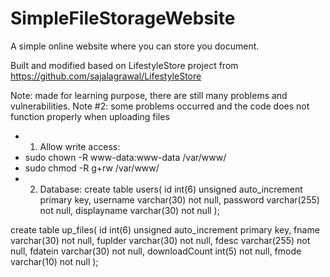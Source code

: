 # SimpleFileStorageWebsite
A simple online website where you can store you document.

Built and modified based on LifestyleStore project from https://github.com/sajalagrawal/LifestyleStore

Note: made for learning purpose, there are still many problems and vulnerabilities.
Note #2: some problems occurred and the code does not function properly when uploading files

- 1. Allow write access:
-   sudo chown -R www-data:www-data /var/www/
-   sudo chmod -R g+rw /var/www/
- 2. Database:
create table users(
  id int(6) unsigned auto_increment primary key,
  username varchar(30) not null,
  password varchar(255) not null,
  displayname varchar(30) not null
);

create table up_files(
  id int(6) unsigned auto_increment primary key,
  fname varchar(30) not null,
  fuplder varchar(30) not null,
  fdesc varchar(255) not null,
  fdatein varchar(30) not null,
  downloadCount int(5) not null,
  fmode varchar(10) not null
);
